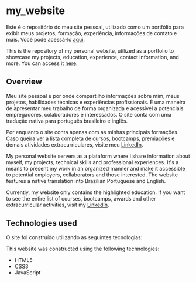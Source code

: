 # my_website

Este é o repositório do meu site pessoal, utilizado como um portfólio para exibir meus projetos, formação, experiência, informações de contato e mais. Você pode acessá-lo
[aqui](https://gabriel-troni.vercel.app{:target="_blank"}).

This is the repository of my personal website, utilized as a portfolio to showcase my projects, education, experience, contact information, and more. You can access it
[here](https://gabriel-troni.vercel.app{:target="_blank"}).

## Overview

Meu site pessoal é por onde compartilho informações sobre mim, meus projetos, habilidades técnicas e experiências profissionais. É uma maneira de apresentar meu trabalho de forma organizada e acessível a potenciais empregadores, colaboradores e interessados. O site conta com uma tradução nativa para português brasileiro e inglês.

Por enquanto o site conta apenas com as minhas principais formações. Caso queira ver a lista completa de cursos, bootcamps, premiações e demais atividades extracurriculares, visite meu 
[LinkedIn](https://www.linkedin.com/in/gabriel-troni/{:target="_blank"}).

My personal website servers as a plataform where I share information about myself, my projects, technical skills and professional experiences. It's a means to present my work in an organized manner and make it accessible to potential employers, collaborators and those interested. The website features a native translation into Brazilian Portuguese and English.

Currently, my website only contains the highlighted education. If you want to see the entire list of courses, bootcamps, awards and other extracurricular activities, visit my
[LinkedIn](https://www.linkedin.com/in/gabriel-troni/{:target="_blank"}).

## Technologies used

O site foi construído utilizando as seguintes tecnologias:

This website was constructed using the following technologies:

- HTML5
- CSS3
- JavaScript

